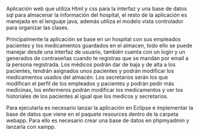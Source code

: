 Aplicación web que utiliza Html y css para la interfaz y una base de datos sql para almacenar la información del hospital, el resto de la aplicación es manejada en el lenguaje java, además utiliza el modelo vista controlador para organizar las clases. 

Principalmente la aplicación se base en un hospital con sus empleados pacientes y los medicamentos guardados en el almacen, todo ello se puede manejar desde una interfaz de usuario, también cuenta con un login y un generados de contraseñas cuando te registras que se mandan por email a la persona registrada. Los médicos podrán dar de baja y de alta a los pacientes, tendrán asignados unos pacientes y podrán modificar los medicamentos usados del almacén. Los secretarios serán los que modifican el perfil de los empleados y pacientes y podrán pedir más medicinas, los enfermeros podrán modificar los medicamentos y ver los historiales de los pacientes al igual que los medicos y secretarios.

Para ejecutarla es necesario lanzar la aplicación en Eclipse e implementar la base de datos que viene en el paquete resources dentro de la carpeta webapp. Para ello es necesario crear una base de datos en phpmyadmin y lanzarla con xampp. 
